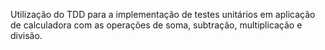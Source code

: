 Utilização do TDD para a implementação de testes unitários em aplicação
de calculadora com as operações de soma, subtração, multiplicação e divisão.